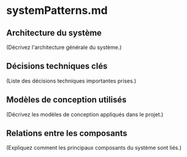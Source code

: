# systemPatterns.md

## Architecture du système

(Décrivez l'architecture générale du système.)

## Décisions techniques clés

(Liste des décisions techniques importantes prises.)

## Modèles de conception utilisés

(Décrivez les modèles de conception appliqués dans le projet.)

## Relations entre les composants

(Expliquez comment les principaux composants du système sont liés.) 